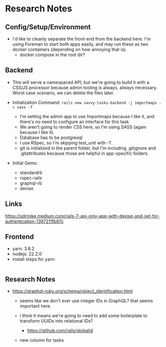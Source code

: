 # Research Notes

## Config/Setup/Environment

- i'd like to cleanly separate the front-end from the backend here. I'm using Foreman to start both apps easily, and may run these as two docker containers (depending on how annoying that is).
  - docker compose in the root dir?

## Backend

- This will serve a namespaced API, but we're going to build it with a CSS/JS processor because admin tooling is always, always necessary. Worst case scenario, we can delete the files later.
- Initialization Command: `rails new savvy-tasks-backend -j importmaps -c sass -T`

  - I'm setting the admin app to use Importmaps because I like it, and there's no need to configure an interface for this task.
  - We aren't going to render CSS here, so I'm using SASS (again because I like it).
  - Database has to be postgresql
  - I use RSpec, so I'm skipping test_unit with -T.
  - git is initialized in the parent folder, but I'm including .gitignore and .gitattributes because those are helpful in app-specific folders.

- Initial Gems:
  - standardrb
  - rspec-rails
  - graphql-rb
  - devise

## Links

<https://sdrmike.medium.com/rails-7-api-only-app-with-devise-and-jwt-for-authentication-1397211fb97c>

## Frontend

- yarn: 3.8.2
- nodejs: 22.2.0
- install steps for yarn:

```!ruby

```

## Research Notes

- https://graphql-ruby.org/schema/object_identification.html

  - seems like we don't ever use integer IDs in GraphQL? that seems important here.
  - i think it means we're going to need to add some boilerplate to transform UUIDs into relational IDs?

    - https://github.com/rails/globalid

  - new column for tasks
